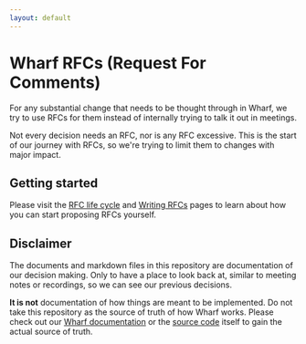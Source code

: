 ```yaml
---
layout: default
---
```


# Wharf RFCs (Request For Comments)

For any substantial change that needs to be thought through in Wharf, we try to
use RFCs for them instead of internally trying to talk it out in meetings.

Not every decision needs an RFC, nor is any RFC excessive. This is the
start of our journey with RFCs, so we're trying to limit them to changes with
major impact.

## Getting started

Please visit the [RFC life cycle](./_guides/rfc-life-cycle.md) and
[Writing RFCs](./_guides/writing-rfcs.md) pages to learn about how you can
start proposing RFCs yourself.

## Disclaimer

The documents and markdown files in this repository are documentation of our
decision making. Only to have a place to look back at, similar to meeting
notes or recordings, so we can see our previous decisions.

**It is not** documentation of how things are meant to be implemented. Do not
take this repository as the source of truth of how Wharf works. Please check
out our [Wharf documentation](https://iver-wharf.github.io/) or the
[source code](https://github.com/iver-wharf/) itself to gain the actual source
of truth.
